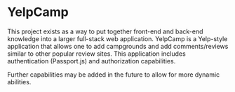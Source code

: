 # YelpCamp

This project exists as a way to put together front-end and back-end knowledge into a larger full-stack web application.
YelpCamp is a Yelp-style application that allows one to add campgrounds and add comments/reviews similar to other popular review sites.
This application includes authentication (Passport.js) and authorization capabilities.

Further capabilities may be added in the future to allow for more dynamic abilities.
